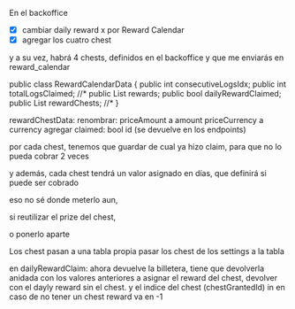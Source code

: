 En el backoffice
- [x] cambiar daily reward x por Reward Calendar
- [x] agregar los cuatro chest

y a su vez, habrá 4 chests, definidos en el backoffice y que me enviarás en reward_calendar

public class RewardCalendarData
{
    public int consecutiveLogsIdx;
    public int totalLogsClaimed; //*
    public List<RewardData> rewards;
    public bool dailyRewardClaimed;
    public List<RewardChestData> rewardChests; //*
}

rewardChestData:
  renombrar:
    priceAmount a amount
    priceCurrency a currency
  agregar
    claimed: bool
    id (se devuelve en los endpoints)

por cada chest, tenemos que guardar de cual ya hizo claim, para que no lo pueda cobrar 2 veces

y además, cada chest tendrá un valor asignado en días, que definirá si puede ser cobrado

eso no sé donde meterlo aun, 

si reutilizar el prize del chest,

o ponerlo aparte

Los chest pasan a una tabla propia
  pasar los chest de los settings a la tabla

en dailyRewardClaim:
  ahora devuelve la billetera, tiene que devolverla anidada con los valores anteriores a asignar el reward del chest, devolver con el dayly reward sin el chest.
  y el indice del chest (chestGrantedId) in en caso de no tener un chest reward va en -1

